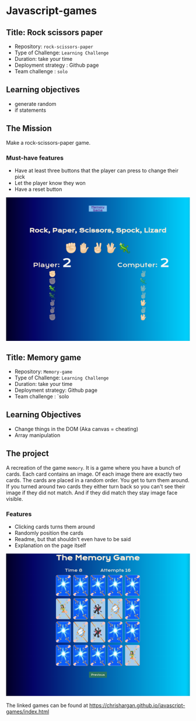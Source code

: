 # Javascript-games

## Title: Rock scissors paper

- Repository: `rock-scissors-paper`
- Type of Challenge: `Learning Challenge`
- Duration: take your time
- Deployment strategy : Github page
- Team challenge : `solo`

## Learning objectives
- generate random 
- if statements

## The Mission
Make a rock-scissors-paper game.

### Must-have features
- Have at least three buttons that the player can press to change their pick
- Let the player know they won
- Have a reset button

<img src="assets/rock-paper-scissors.png">

## Title: Memory game

- Repository: `Memory-game`
- Type of Challenge: `Learning Challenge`
- Duration: take your time
- Deployment strategy: Github page
- Team challenge : `solo

## Learning Objectives
- Change things in the DOM (Aka canvas = cheating)
- Array manipulation

## The project
A recreation of the game `memory`. It is a game where  you have a bunch of cards. Each card contains an image. Of each image there are exactly two cards. The cards are placed in a random order. You get to turn them around. If you turned around two cards they either turn back so you can't see their image if they did not match. And if they did match they stay image face visible.

### Features
- Clicking cards turns them around
- Randomly position the cards
- Readme, but that shouldn't even have to be said
- Explanation on the page itself

<img src="assets/memory-game.png">


The linked games can be found at 
https://chrishargan.github.io/javascript-games/index.html

